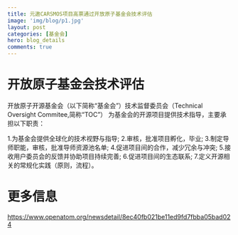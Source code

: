 ```yaml
---
title: 元遨CARSMOS项目高票通过开放原子基金会技术评估
image: 'img/blog/p1.jpg'
layout: post
categories: [基金会]
hero: blog_details
comments: true
---
```



# 开放原子基金会技术评估

开放原子开源基金会（以下简称“基金会”）技术监督委员会（Technical Oversight Commitee,简称“TOC”）
为基金会的开源项目提供技术指导，主要承担以下职责：

1.为基金会提供全球化的技术视野与指导;
2.审核，批准项目孵化，毕业;
3.制定导师职能，审核，批准导师资源池名单;
4.促进项目间的合作，减少冗余与冲突;
5.接收用户委员会的反馈并协助项目持续完善;
6.促进项目间的生态联系;
7.定义开源相关的常规化实践（原则，流程）。


# 更多信息

https://www.openatom.org/newsdetail/8ec40fb021be11ed9fd7fbba05bad024
